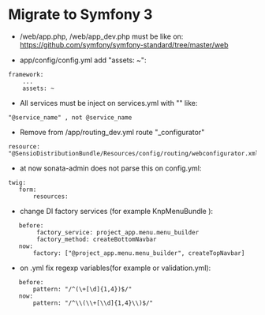 Migrate to Symfony 3
=

* /web/app.php, /web/app_dev.php must be like on: 
https://github.com/symfony/symfony-standard/tree/master/web

* app/config/config.yml add "assets: ~":
````
framework:
    ...
    assets: ~
````

* All services must be inject on services.yml with "" like: 
````
"@service_name" , not @service_name
````

* Remove from /app/routing_dev.yml route "_configurator"
````
resource: "@SensioDistributionBundle/Resources/config/routing/webconfigurator.xml"
````

* at now sonata-admin does not parse this on config.yml:
````
twig:
   form:
       resources:
````

* change DI factory services (for example KnpMenuBundle ):
````
   before:
        factory_service: project_app.menu.menu_builder
        factory_method: createBottomNavbar
   now:
       factory: ["@project_app.menu.menu_builder", createTopNavbar]
````
* on .yml fix regexp variables(for example or validation.yml):
````
   before:
       pattern: "/^(\+[\d]{1,4})$/"
   now:
       pattern: "/^\\(\\+[\\d]{1,4}\\)$/"﻿
````        